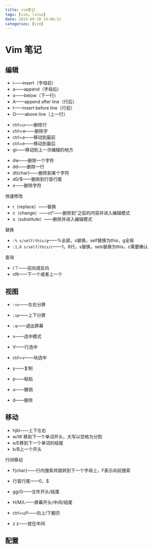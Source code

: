 ```yaml
---
title: vim笔记
tags: [vim, linux]
date: 2019-09-30 19:00:51
categories: [vim]
---
```


# Vim 笔记

## 编辑

* i——insert（字母前）
* a——append（字母后）
* o——below（下一行）
* A——append after line（行后）
* I——insert before line（行前）
* O——above line（上一行）



- ctrl+u——删除行
- ctrl+w——删除字
- ctrl+a——移动到最前
- ctrl+e——移动到最后
- gi——移动到上一次编辑的地方 



* dw——删除一个字符
* dd——删除一行
* dt{char}——删除到某个字符
* d0/$——删除到行首行尾
* x——删除字符



快速修改

* r（replace）——替换
* c（change）——ct“——删除到”之前的内容并进入编辑模式
* s（substitute）——删除并进入编辑模式



替换

* `:% s/self/this/g`——%全部，s替换，self替换为this，g全局
* `:1,6 s/self/this/c`——1，6行，s替换，sels替换为this，c需要确认



查询

* /？——前向或反向
* nN——下一个或者上一个



## 视图

- `:vs`——左右分屏
- `:sp`——上下分屏
- `:q`——退出屏幕



- v——选中模式
- V——行选中
- ctrl+v——块选中
- y——复制
- p——粘贴
- u——撤销
- d——删除



## 移动

- hjkl——上下左右
- w/W 移到下一个单词开头，大写以空格为分割
- e/E移到下一个单词的结尾
- b/B上一个开头

行间移动

- f{char}——行内搜索并跳转到下一个字母上，F表示向前搜索



* 行首行尾——0，$



* gg/G——文件开头/结尾
* H/M/L——屏幕开头/中间/结尾
* ctrl+u/f——向上/下翻页
* z z——放在中间



## 配置



